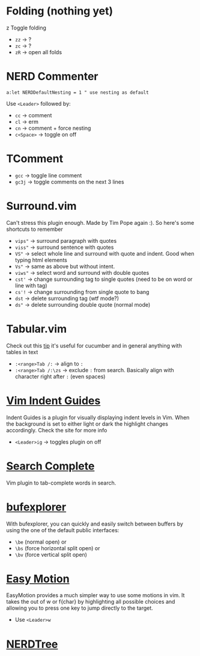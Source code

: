 # Folding (nothing yet)

z Toggle folding

* `zz` -> ?
* `zc` -> ?
* `zR` -> open all folds

# NERD Commenter

`a:let NERDDefaultNesting = 1 " use nesting as default`

Use `<Leader>` followed by:

* `cc` -> comment
* `cl` -> erm
* `cn` -> comment + force nesting
* `c<Space>` -> toggle on off

# TComment

* `gcc` -> toggle line comment
* `gc3j` -> toggle comments on the next 3 lines

# Surround.vim

Can't stress this plugin enough. Made by Tim Pope again :).
So here's some shortcuts to remember

* `vips"` -> surround paragraph with quotes
* `viss"` -> surround sentence with quotes
* `VS"` -> select whole line and surround with quote and indent. Good when typing html elements
* `Vs"` -> same as above but without intent.
* `viws"` -> select word and surround with double quotes
* `cst'` -> change surrounding tag to single quotes (need to be on word or line with tag)
* `cs'!` -> change surrounding from single quote to bang
* `dst` -> delete surrounding tag (wtf mode?)
* `ds"` -> delete surrounding double quote (normal mode)

# Tabular.vim
Check out this [tip]( https://gist.github.com/287147 ) it's useful for
cucumber and in general anything with tables in text

* `:<range>Tab /:` -> align to `:`
* `:<range>Tab /:\zs` -> exclude `:` from search. Basically align with character right after `:` (even spaces)

# [ Vim Indent Guides ]( git://github.com/nathanaelkane/vim-indent-guides.git )
Indent Guides is a plugin for visually displaying indent levels in Vim.
When the background is set to either light or dark the highlight changes
accordingly. Check the site for more info

* `<Leader>ig` -> toggles plugin on off

# [Search Complete](git://github.com/vim-scripts/SearchComplete.git)
Vim plugin to tab-complete words in search.
# [bufexplorer](git://github.com/vim-scripts/bufexplorer.zip.git)
With bufexplorer, you can quickly and easily switch between buffers by
using the one of the default public interfaces:

* `\be` (normal open)  or
* `\bs` (force horizontal split open)  or
* `\bv` (force vertical split open)

# [Easy Motion](git://github.com/Lokaltog/vim-easymotion.git)
EasyMotion provides a much simpler way to use some motions in vim. It
takes the <number> out of <number>w or <number>f{char} by highlighting
all possible choices and allowing you to press one key to jump directly
to the target.

* Use `<Leader>w`

# [NERDTree](none)

